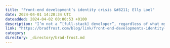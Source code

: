```yaml
---
title: "Front-end development’s identity crisis &#8211; Elly Loel"
date: 2024-04-01 14:20:34 UTC
dateadded: 2024-04-02 00:00:53 +0100
description: "I’m not a “[full-stack] developer”, regardless of what my last job title says. I’m not even a front-end developer, thanks to the JavaScript–industrial complex. I’m a front-of-the-front-end developer, but that’s too long. So, I’m a web designer. And I also […]"
link: "https://bradfrost.com/blog/link/front-end-developments-identity-crisis-elly-loel/"
category:
directory: _directory/brad-frost.md
---
```

